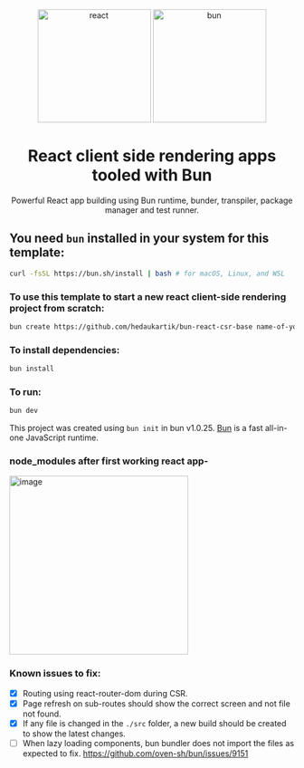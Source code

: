 <br/>
<br/>
<p align="center" style="box-shadow: 2px">
  <a href="https://react.dev/" rel="noopener" target="_blank" ><img width="200" src="https://github.com/hedaukartik/bun-react-csr-base/assets/35377972/5f7fac52-5225-4bb2-83a9-1c597d51cebc" alt="react"></a>
  <a href="https://bun.sh/" rel="noopener" target="_blank" ><img width="200" src="https://bun.sh/logo-square.png" alt="bun"></a>
</p>

<h1 align="center">React client side rendering apps tooled with Bun</h1>

<div align="center">

Powerful React app building using Bun runtime, bunder, transpiler, package manager and test runner.

</div>

## You need `bun` installed in your system for this template:

```bash
curl -fsSL https://bun.sh/install | bash # for macOS, Linux, and WSL
```

### To use this template to start a new react client-side rendering project from scratch:

```bash
bun create https://github.com/hedaukartik/bun-react-csr-base name-of-your-project
```

### To install dependencies:

```bash
bun install
```

### To run:

```bash
bun dev
```

This project was created using `bun init` in bun v1.0.25. [Bun](https://bun.sh) is a fast all-in-one JavaScript runtime.
    
### node_modules after first working react app-

<img width="316" alt="image" src="https://github.com/hedaukartik/bun-react-csr-base/assets/35377972/53a584dd-8675-4b02-ba51-f6a33789c93f">


### Known issues to fix:
* [x] Routing using react-router-dom during CSR.
* [x] Page refresh on sub-routes should show the correct screen and not file not found.
* [x] If any file is changed in the `./src` folder, a new build should be created to show the latest changes.
* [ ] When lazy loading components, bun bundler does not import the files as expected to fix. https://github.com/oven-sh/bun/issues/9151
